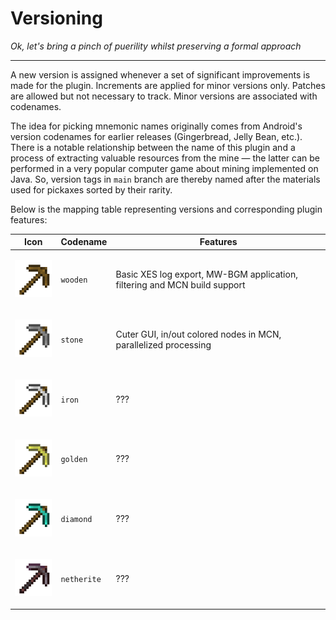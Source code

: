 # Versioning

*Ok, let's bring a pinch of puerility whilst preserving a formal approach*

---

A new version is assigned whenever a set of significant improvements is made for
the plugin. Increments are applied for minor versions only. Patches are allowed
but not necessary to track. Minor versions are associated with codenames.

The idea for picking mnemonic names originally comes from Android's version
codenames for earlier releases (Gingerbread, Jelly Bean, etc.). There is a
notable relationship between the name of this plugin and a process of extracting
valuable resources from the mine — the latter can be performed in a very popular
computer game about mining implemented on Java. So, version tags in `main`
branch are thereby named after the materials used for pickaxes sorted by their
rarity.

Below is the mapping table representing versions and corresponding plugin
features:

| Icon                                                                     | Codename    | Features |
| ------------------------------------------------------------------------ | ----------- | -------- |
| <p align="center"><img src="img/pickaxe-wooden.png" width="80" /></p>    | `wooden`    | Basic XES log export, MW-BGM application, filtering and MCN build support |
| <p align="center"><img src="img/pickaxe-stone.png" width="80" /></p>     | `stone`     | Cuter GUI, in/out colored nodes in MCN, parallelized processing |
| <p align="center"><img src="img/pickaxe-iron.png" width="80" /></p>      | `iron`      | ???      |
| <p align="center"><img src="img/pickaxe-golden.png" width="80" /></p>    | `golden`    | ???      |
| <p align="center"><img src="img/pickaxe-diamond.png" width="80" /></p>   | `diamond`   | ???      |
| <p align="center"><img src="img/pickaxe-netherite.png" width="80" /></p> | `netherite` | ???      |
